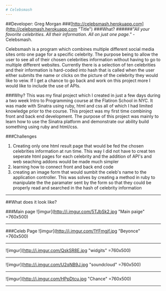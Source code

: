 ```yaml
---
# Celebsmash
---
```

##Developer: Greg Morgan
###[http://celebsmash.herokuapp.com](http://celebsmash.herokuapp.com "Title")
###What?
######*"All your favorite celebrities. All their information. All on just one page."* - Celebsmash.

Celebsmash is a program which combines multiple different social media sites onto one page for a specific celebrity. The purpose being to allow the user to see all of their chosen celebrities information without having to go to multiple different websites. Currently there is a selection of ten celebrities and their information is hard-coded into hash that is called when the user either submits the name or clicks on the picture of the celebrity they would like to veiw. If I get a chance to go back and work on this project more I would like to include the use of APIs.

###Why?
This was my final project which I created in just a few days during a two week Intro to Programming course at the Flatiron School in NYC. It was made with Sinatra using ruby, html and css all of which I had limited knowledge prior to the course. This project was my first time combining front and back end development. The purpose of this project was mainly to learn how to use the Sinatra platform and demonstrate our ability build something using ruby and html/css.

###Challenges
1. Creating only one html result page that would be fed the chosen celebrities information at run time. This way I did not have to creat ten seperate html pages for each celebrity and the addition of API's and web seaching addons would be made much simpler
2. learning how to connect front and back end code
3. creating an image form that would sumbit the celeb's name to the application controller. This was solves by creating a method in ruby to manipulate the the paramater sent by the form so that they could be properly read and searched in the hash of celebrity information


---
##What does it look like?

###Main page
![imgur](http://i.imgur.com/5TJbSk2.jpg "Main paige" =760x500)
***

###Celeb Page
![imgur](http://i.imgur.com/1YFmgjf.jpg "Beyonce" =760x500)
***
![imgur](http://i.imgur.com/QskSR8E.jpg "widgits" =760x500)
***
![imgur](http://i.imgur.com/U2qNB9J.jpg "soundcloud" =760x500)
***
![imgur](http://i.imgur.com/HPpDtcu.jpg "Chance" =760x500)
***